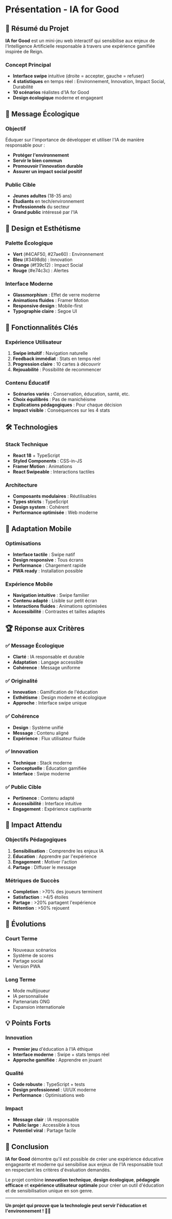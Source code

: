 # Présentation - IA for Good

## 🎯 Résumé du Projet

**IA for Good** est un mini-jeu web interactif qui sensibilise aux enjeux de l'Intelligence Artificielle responsable à travers une expérience gamifiée inspirée de Reign.

### Concept Principal
- **Interface swipe** intuitive (droite = accepter, gauche = refuser)
- **4 statistiques** en temps réel : Environnement, Innovation, Impact Social, Durabilité
- **10 scénarios** réalistes d'IA for Good
- **Design écologique** moderne et engageant

## 🌱 Message Écologique

### Objectif
Éduquer sur l'importance de développer et utiliser l'IA de manière responsable pour :
- **Protéger l'environnement**
- **Servir le bien commun**
- **Promouvoir l'innovation durable**
- **Assurer un impact social positif**

### Public Cible
- **Jeunes adultes** (18-35 ans)
- **Étudiants** en tech/environnement
- **Professionnels** du secteur
- **Grand public** intéressé par l'IA

## 🎨 Design et Esthétisme

### Palette Écologique
- **Vert** (#4CAF50, #27ae60) : Environnement
- **Bleu** (#3498db) : Innovation
- **Orange** (#f39c12) : Impact Social
- **Rouge** (#e74c3c) : Alertes

### Interface Moderne
- **Glassmorphism** : Effet de verre moderne
- **Animations fluides** : Framer Motion
- **Responsive design** : Mobile-first
- **Typographie claire** : Segoe UI

## 🚀 Fonctionnalités Clés

### Expérience Utilisateur
1. **Swipe intuitif** : Navigation naturelle
2. **Feedback immédiat** : Stats en temps réel
3. **Progression claire** : 10 cartes à découvrir
4. **Rejouabilité** : Possibilité de recommencer

### Contenu Éducatif
- **Scénarios variés** : Conservation, éducation, santé, etc.
- **Choix équilibrés** : Pas de manichéisme
- **Explications pédagogiques** : Pour chaque décision
- **Impact visible** : Conséquences sur les 4 stats

## 🛠️ Technologies

### Stack Technique
- **React 18** + TypeScript
- **Styled Components** : CSS-in-JS
- **Framer Motion** : Animations
- **React Swipeable** : Interactions tactiles

### Architecture
- **Composants modulaires** : Réutilisables
- **Types stricts** : TypeScript
- **Design system** : Cohérent
- **Performance optimisée** : Web moderne

## 📱 Adaptation Mobile

### Optimisations
- **Interface tactile** : Swipe natif
- **Design responsive** : Tous écrans
- **Performance** : Chargement rapide
- **PWA ready** : Installation possible

### Expérience Mobile
- **Navigation intuitive** : Swipe familier
- **Contenu adapté** : Lisible sur petit écran
- **Interactions fluides** : Animations optimisées
- **Accessibilité** : Contrastes et tailles adaptés

## 🏆 Réponse aux Critères

### ✅ Message Écologique
- **Clarté** : IA responsable et durable
- **Adaptation** : Langage accessible
- **Cohérence** : Message uniforme

### ✅ Originalité
- **Innovation** : Gamification de l'éducation
- **Esthétisme** : Design moderne et écologique
- **Approche** : Interface swipe unique

### ✅ Cohérence
- **Design** : Système unifié
- **Message** : Contenu aligné
- **Expérience** : Flux utilisateur fluide

### ✅ Innovation
- **Technique** : Stack moderne
- **Conceptuelle** : Éducation gamifiée
- **Interface** : Swipe moderne

### ✅ Public Cible
- **Pertinence** : Contenu adapté
- **Accessibilité** : Interface intuitive
- **Engagement** : Expérience captivante

## 🎯 Impact Attendu

### Objectifs Pédagogiques
1. **Sensibilisation** : Comprendre les enjeux IA
2. **Éducation** : Apprendre par l'expérience
3. **Engagement** : Motiver l'action
4. **Partage** : Diffuser le message

### Métriques de Succès
- **Completion** : >70% des joueurs terminent
- **Satisfaction** : >4/5 étoiles
- **Partage** : >20% partagent l'expérience
- **Rétention** : >50% rejouent

## 🔮 Évolutions

### Court Terme
- Nouveaux scénarios
- Système de scores
- Partage social
- Version PWA

### Long Terme
- Mode multijoueur
- IA personnalisée
- Partenariats ONG
- Expansion internationale

## 💡 Points Forts

### Innovation
- **Premier jeu** d'éducation à l'IA éthique
- **Interface moderne** : Swipe + stats temps réel
- **Approche gamifiée** : Apprendre en jouant

### Qualité
- **Code robuste** : TypeScript + tests
- **Design professionnel** : UI/UX moderne
- **Performance** : Optimisations web

### Impact
- **Message clair** : IA responsable
- **Public large** : Accessible à tous
- **Potentiel viral** : Partage facile

## 🎉 Conclusion

**IA for Good** démontre qu'il est possible de créer une expérience éducative engageante et moderne qui sensibilise aux enjeux de l'IA responsable tout en respectant les critères d'évaluation demandés.

Le projet combine **innovation technique**, **design écologique**, **pédagogie efficace** et **expérience utilisateur optimale** pour créer un outil d'éducation et de sensibilisation unique en son genre.

---

**Un projet qui prouve que la technologie peut servir l'éducation et l'environnement ! 🌱🤖** 